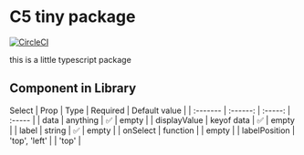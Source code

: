 # C5 tiny package
[![CircleCI](https://dl.circleci.com/status-badge/img/gh/C5m7b4/c5-tiny-package/tree/master.svg?style=svg)](https://dl.circleci.com/status-badge/redirect/gh/C5m7b4/c5-tiny-package/tree/master)

this is a little typescript package

## Component in Library

Select
| Prop   | Type | Required | Default value |
| :------- | :------: | :-----: | :----- |
| data | anything | ✅ | empty |
| displayValue | keyof data | ✅ | empty |
| label | string | ✅ | empty |
| onSelect | function | | empty |
| labelPosition | 'top', 'left' | | 'top' |